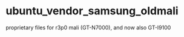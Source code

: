 ubuntu_vendor_samsung_oldmali
=============================

proprietary files for r3p0 mali (GT-N7000), and now also GT-I9100
